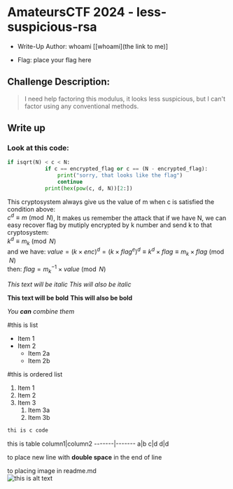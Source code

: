 # AmateursCTF 2024 - less-suspicious-rsa
- Write-Up Author: whoami \[[whoami](the link to me)\]

- Flag: place your flag here

## Challenge Description:
>I need help factoring this modulus, it looks less suspicious, but I can't factor using any conventional methods.
## Write up  

### Look at this code:
```python
if isqrt(N) < c < N:
            if c == encrypted_flag or c == (N - encrypted_flag):
                print("sorry, that looks like the flag")
                continue
            print(hex(pow(c, d, N))[2:])
```
This cryptosystem always give us the value of m when c is satisfied the condition above: \
$c^d \equiv m \pmod{N}$, 
It makes us remember the attack that if we have N, we can easy recover flag by mutiply encrypted by k number and send k to that cryptosystem:\
$k^d \equiv m_k \pmod{N}$\
and we have: $value = (k\times enc)^d = (k\times flag^e)^d \equiv  k^d\times flag \equiv m_k\times flag \pmod{N}$ \
then:  $flag = m_k^{-1} \times value \pmod{N}$


*This text will be italic*
_This will also be italic_

**This text will be bold**
__This will also be bold__

_You **can** combine them_

#this is list
* Item 1
* Item 2
  * Item 2a
  * Item 2b

#this is ordered list
1. Item 1
2. Item 2
3. Item 3
   1. Item 3a
   2. Item 3b

```c
thi is c code
```

this is table
column1|column2
-------|-------
a|b
c|d
d|d

to place new line with **double space** in the end of line

to placing image in readme.md  
![this is alt text](https://avatars.githubusercontent.com/u/68818539?v=4)
